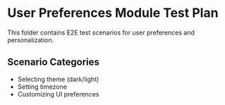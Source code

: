 # User Preferences Module Test Plan

This folder contains E2E test scenarios for user preferences and personalization.

## Scenario Categories

- Selecting theme (dark/light)
- Setting timezone
- Customizing UI preferences
